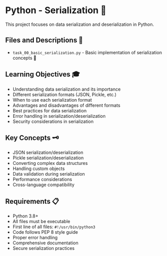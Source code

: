 # Python - Serialization 💾

This project focuses on data serialization and deserialization in Python.

## Files and Descriptions 📄

* `task_00_basic_serialization.py` - Basic implementation of serialization concepts 🔄

## Learning Objectives 🎓

* Understanding data serialization and its importance
* Different serialization formats (JSON, Pickle, etc.)
* When to use each serialization format
* Advantages and disadvantages of different formats
* Best practices for data serialization
* Error handling in serialization/deserialization
* Security considerations in serialization

## Key Concepts 🗝️

* JSON serialization/deserialization
* Pickle serialization/deserialization
* Converting complex data structures
* Handling custom objects
* Data validation during serialization
* Performance considerations
* Cross-language compatibility

## Requirements 📋

* Python 3.8+
* All files must be executable
* First line of all files: `#!/usr/bin/python3`
* Code follows PEP 8 style guide
* Proper error handling
* Comprehensive documentation
* Secure serialization practices
